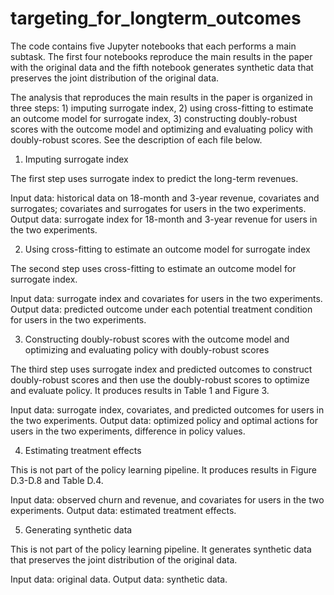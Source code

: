 # targeting_for_longterm_outcomes

The code contains five Jupyter notebooks that each performs a main subtask. The first four notebooks reproduce the main results in the paper with the original data and the fifth notebook generates synthetic data that preserves the joint distribution of the original data.

The analysis that reproduces the main results in the paper is organized in three steps: 1) imputing surrogate index, 2) using cross-fitting to estimate an outcome model for surrogate index, 3) constructing doubly-robust scores with the outcome model and optimizing and evaluating policy with doubly-robust scores. See the description of each file below.

1. Imputing surrogate index

The first step uses surrogate index to predict the long-term revenues. 

Input data: historical data on 18-month and 3-year revenue, covariates and surrogates; covariates and surrogates for users in the two experiments. 
Output data: surrogate index for 18-month and 3-year revenue for users in the two experiments.

2. Using cross-fitting to estimate an outcome model for surrogate index

The second step uses cross-fitting to estimate an outcome model for surrogate index. 

Input data: surrogate index and covariates for users in the two experiments. 
Output data: predicted outcome under each potential treatment condition for users in the two experiments.

3. Constructing doubly-robust scores with the outcome model and optimizing and evaluating policy with doubly-robust scores

The third step uses surrogate index and predicted outcomes to construct doubly-robust scores and then use the doubly-robust scores to optimize and evaluate policy. It produces results in Table 1 and Figure 3.

Input data: surrogate index, covariates, and predicted outcomes for users in the two experiments. 
Output data: optimized policy and optimal actions for users in the two experiments, difference in policy values.

4. Estimating treatment effects 

This is not part of the policy learning pipeline. It produces results in Figure D.3-D.8 and Table D.4.

Input data: observed churn and revenue, and covariates for users in the two experiments.
Output data: estimated treatment effects.

5. Generating synthetic data 

This is not part of the policy learning pipeline. It generates synthetic data that preserves the joint distribution of the original data. 

Input data: original data.
Output data: synthetic data. 
